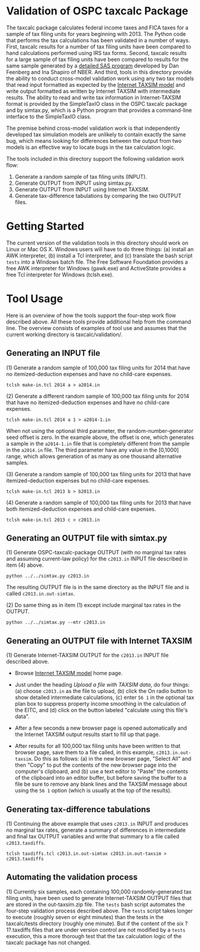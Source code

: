 Validation of OSPC taxcalc Package
==================================

The taxcalc package calculates federal income taxes and FICA taxes for
a sample of tax filing units for years beginning with 2013.  The
Python code that performs the tax calculations has been validated in a
number of ways.  First, taxcalc results for a number of tax filing
units have been compared to hand calculations performed using IRS tax
forms.  Second, taxcalc results for a large sample of tax filing units
have been compared to results for the same sample generated by a
[detailed SAS program](http://www.nber.org/taxcalc) developed by Dan
Feenberg and Ina Shapiro of NBER.  And third, tools in this directory
provide the ability to conduct cross-model validation work using any
two tax models that read input formatted as expected by the [Internet
TAXSIM model](http://users.nber.org/~taxsim/taxsim-calc9/index.html)
and write output formatted as written by Internet TAXSIM with
intermediate results.  The ability to read and write tax information
in Internet-TAXSIM format is provided by the SimpleTaxIO class in the
OSPC taxcalc package and by simtax.py, which is a Python program that
provides a command-line interface to the SimpleTaxIO class.

The premise behind cross-model validation work is that independently
developed tax simulation models are unlikely to contain exactly the
same bug, which means looking for differences between the output from
two models is an effective way to locate bugs in the tax calculation
logic.

The tools included in this directory support the following
validation work flow:

  1. Generate a random sample of tax filing units (INPUT).
  2. Generate OUTPUT from INPUT using simtax.py.
  3. Generate OUTPUT from INPUT using Internet TAXSIM.
  4. Generate tax-difference tabulations by comparing the two OUTPUT
     files.

Getting Started
===============

The current version of the validation tools in this directory should
work on Linux or Mac OS X.  Windows users will have to do three
things: (a) install an AWK interpreter, (b) install a Tcl interpreter,
and (c) translate the bash script `tests` into a Windows batch file.
The Free Software Foundation provides a free AWK interpreter for
Windows (gawk.exe) and ActiveState provides a free Tcl interpreter
for Windows (tclsh.exe).

Tool Usage
==========

Here is an overview of how the tools support the four-step work flow
described above.  All these tools provide additional help from the
command line.  The overview consists of examples of tool use and
assumes that the current working directory is taxcalc/validation/.

Generating an INPUT file
------------------------

(1) Generate a random sample of 100,000 tax filing units for 2014 that
have no itemized-deduction expenses and have no child-care expenses.

`tclsh make-in.tcl 2014 a > a2014.in`

(2) Generate a different random sample of 100,000 tax filing units for
2014 that have no itemized-deduction expenses and have no child-care
expenses.

`tclsh make-in.tcl 2014 a 1 > a2014-1.in`

When not using the optional third parameter, the
random-number-generator seed offset is zero.  In the example above,
the offset is one, which generates a sample in the `a2014-1.in` file
that is completely different from the sample in the `a2014.in` file.
The third parameter have any value in the \[0,1000\] range, which
allows generation of as many as one thousand alternative samples.

(3) Generate a random sample of 100,000 tax filing units for 2013 that
have itemized-deduction expenses but no child-care expenses.

`tclsh make-in.tcl 2013 b > b2013.in`

(4) Generate a random sample of 100,000 tax filing units for 2013 that
have both itemized-deduction expenses and child-care expenses.

`tclsh make-in.tcl 2013 c > c2013.in`

Generating an OUTPUT file with simtax.py
----------------------------------------

(1) Generate OSPC-taxcalc-package OUTPUT (with no marginal tax rates
and assuming current-law policy) for the `c2013.in` INPUT file
described in item (4) above.

`python ../../simtax.py c2013.in`

The resulting OUTPUT file is in the same directory as the INPUT file
and is called `c2013.in.out-simtax`.

(2) Do same thing as in item (1) except include marginal tax rates in
the OUTPUT.

`python ../../simtax.py --mtr c2013.in`

Generating an OUTPUT file with Internet TAXSIM
----------------------------------------------

(1) Generate Internet-TAXSIM OUTPUT for the `c2013.in` INPUT file
described above.

  * Browse [Internet TAXSIM
    model](http://users.nber.org/~taxsim/taxsim-calc9/index.html)
    home page.

  * Just under the heading *Upload a file with TAXSIM data*, do four
    things: (a) choose `c2013.in` as the file to upload, (b) click the
    On radio button to show detailed intermediate calculations, (c)
    enter `56 1` in the optional tax plan box to suppress property
    income smoothing in the calculation of the EITC, and (d) click
    on the button labeled "calculate using this file's data".

  * After a few seconds a new browser page is opened automatically
    and the Internet TAXSIM output results start to fill up that page.

  * After results for all 100,000 tax filing units have been written
    to that browser page, save them to a file called, in this example,
    `c2013.in.out-taxsim`.  Do this as follows: (a) in the new browser
    page, "Select All" and then "Copy" to put the contents of the new
    browser page into the computer's clipboard, and (b) use a text
    editor to "Paste" the contents of the clipboard into an editor
    buffer, but before saving the buffer to a file be sure to remove
    any blank lines and the TAXSIM message about using the `56 1`
    option (which is usually at the top of the results).

Generating tax-difference tabulations
-------------------------------------

(1) Continuing the above example that uses `c2013.in` INPUT and
produces no marginal tax rates, generate a summary of differences in
intermediate and final tax OUTPUT variables and write that summary to
a file called `c2013.taxdiffs`.

`tclsh taxdiffs.tcl c2013.in.out-simtax c2013.in.out-taxsim > c2013.taxdiffs`


Automating the validation process
----------------------------------

(1) Currently six samples, each containing 100,000 randomly-generated
tax filing units, have been used to generate Internet-TAXSIM OUTPUT
files that are stored in the out-taxsim.zip file.  The `tests` bash
script automates the four-step validation process described above.
The `tests` script takes longer to execute (roughly seven or eight
minutes) than the tests in the taxcalc/tests directory (roughly one
minute).  But if the content of the six ?1?.taxdiffs files that are
under version control are not modified by a `tests` execution, this a
more thorough test that the tax calculation logic of the taxcalc
package has not changed.
